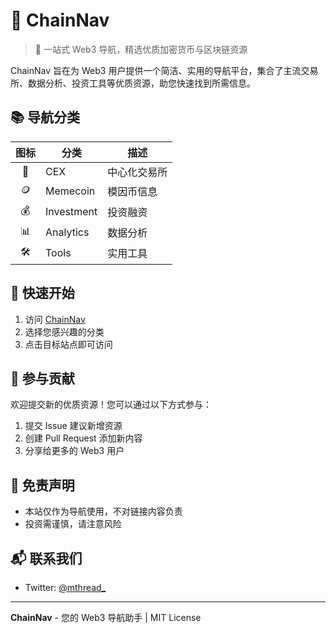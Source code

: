 # 🧭 ChainNav

> 🌟 一站式 Web3 导航，精选优质加密货币与区块链资源

ChainNav 旨在为 Web3 用户提供一个简洁、实用的导航平台，集合了主流交易所、数据分析、投资工具等优质资源，助您快速找到所需信息。

## 📚 导航分类

| 图标 | 分类 | 描述 |
|:----:|------|------|
| 🏦 | CEX | 中心化交易所 |
| 🪙 | Memecoin | 模因币信息 |
| 💰 | Investment | 投资融资 |
| 📊 | Analytics | 数据分析 |
| 🛠 | Tools | 实用工具 |

## 🚀 快速开始

1. 访问 [ChainNav]()
2. 选择您感兴趣的分类
3. 点击目标站点即可访问

## 🤝 参与贡献

欢迎提交新的优质资源！您可以通过以下方式参与：

1. 提交 Issue 建议新增资源
2. 创建 Pull Request 添加新内容
3. 分享给更多的 Web3 用户

## 📌 免责声明

- 本站仅作为导航使用，不对链接内容负责
- 投资需谨慎，请注意风险

## 📬 联系我们

- Twitter: [@mthread_](https://twitter.com/mthread_)

---

**ChainNav** - 您的 Web3 导航助手 | MIT License


